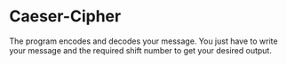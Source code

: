 # Caeser-Cipher
The program encodes and decodes your message. You just have to write your message and the required shift number to get your desired output.

